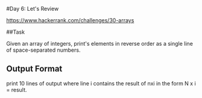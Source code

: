 #Day 6: Let's Review

https://www.hackerrank.com/challenges/30-arrays


##Task 

Given an array of integers, print's elements in reverse order as a single line of space-separated numbers.


## Output Format

print 10 lines of output where line i contains the result of nxi in the form N x i = result.

